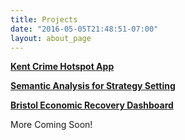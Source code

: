 ```yaml
---
title: Projects
date: "2016-05-05T21:48:51-07:00"
layout: about_page
---
```


[**Kent Crime Hotspot App**](/hot/)

[**Semantic Analysis for Strategy Setting**](/semantic/)

[**Bristol Economic Recovery Dashboard**](/recovery/)

More Coming Soon!